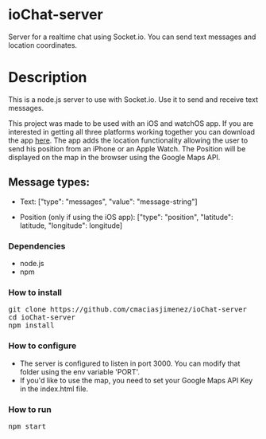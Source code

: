 # ioChat-server
Server for a realtime chat using Socket.io. You can send text messages and location coordinates.

# Description

This is a node.js server to use with Socket.io. Use it to send and receive text messages.

This project was made to be used with an iOS and watchOS app. If you are interested in getting all three platforms working together you can download the app [here](https://github.com/cmaciasjimenez/ioChat-app). The app adds the location functionality allowing the user to send his position from an iPhone or an Apple Watch. The Position will be displayed on the map in the browser using the Google Maps API.

## Message types:

- Text: ["type": "messages", "value": "message-string"]

- Position (only if using the iOS app): ["type": "position", "latitude": latitude, "longitude": longitude]

### Dependencies

- node.js
- npm

### How to install

<pre>
git clone https://github.com/cmaciasjimenez/ioChat-server
cd ioChat-server
npm install
</pre>

### How to configure

+ The server is configured to listen in port 3000. You can modify that folder using the env variable 'PORT'.
+ If you'd like to use the map, you need to set your Google Maps API Key in the index.html file.

### How to run

<pre>
npm start
</pre>
